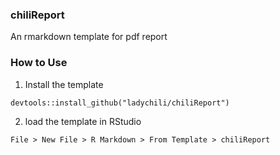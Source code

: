 ### chiliReport

An rmarkdown template for pdf report



### How to Use

1. Install the template 

```
devtools::install_github("ladychili/chiliReport")
```



2. load the template in RStudio

```
File > New File > R Markdown > From Template > chiliReport
```



